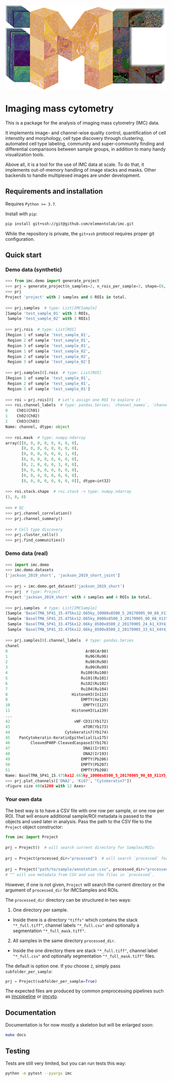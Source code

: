 <!--![imc logo](https://raw.githubusercontent.com/elementolab/imc/master/logo.png)-->
![imc logo](logo.png)

# Imaging mass cytometry

This is a package for the analysis of imaging mass cytometry (IMC) data.

It implements image- and channel-wise quality control, quantification of cell
intenstity and morphology, cell type discovery through clustering, automated
cell type labeling, community and super-community finding and differential
comparisons between sample groups, in addition to many handy visualization tools.

Above all, it is a tool for the use of IMC data at scale.
To do that, it implements out-of-memory handling of image stacks and masks.
Other backends to handle multiplexed images are under development.


## Requirements and installation

Requires `Python >= 3.7`.

Install with `pip`:
```bash
pip install git+ssh://git@github.com/elementolab/imc.git
```
While the repository is private, the `git+ssh` protocol requires proper git
configuration.


## Quick start

### Demo data (synthetic)
```python
>>> from imc.demo import generate_project
>>> prj = generate_project(n_samples=2, n_rois_per_sample=3, shape=(8, 8))
>>> prj
Project 'project' with 2 samples and 6 ROIs in total.

>>> prj.samples  # type: List[IMCSample]
[Sample 'test_sample_01' with 3 ROIs,
 Sample 'test_sample_02' with 3 ROIs]

>>> prj.rois  # type: List[ROI]
[Region 1 of sample 'test_sample_01',
 Region 2 of sample 'test_sample_01',
 Region 3 of sample 'test_sample_01',
 Region 1 of sample 'test_sample_02',
 Region 2 of sample 'test_sample_02',
 Region 3 of sample 'test_sample_02']

>>> prj.samples[0].rois  # type: List[ROI]
[Region 1 of sample 'test_sample_01',
 Region 2 of sample 'test_sample_01',
 Region 3 of sample 'test_sample_01']

>>> roi = prj.rois[0]  # Let's assign one ROI to explore it
>>> roi.channel_labels  # type: pandas.Series; `channel_names`, `channel_metals` also available
0    Ch01(Ch01)
1    Ch02(Ch02)
2    Ch03(Ch03)
Name: channel, dtype: object

>>> roi.mask  # type: numpy.ndarray
array([[0, 0, 0, 0, 0, 0, 0, 0],
       [0, 0, 0, 0, 0, 0, 0, 0],
       [0, 0, 0, 0, 0, 0, 1, 0],
       [0, 0, 0, 0, 0, 0, 0, 0],
       [0, 2, 0, 0, 0, 3, 0, 0],
       [0, 0, 0, 0, 0, 0, 0, 0],
       [0, 0, 4, 0, 0, 0, 0, 0],
       [0, 0, 0, 0, 0, 0, 0, 0]], dtype=int32)

>>> roi.stack.shape  # roi.stack -> type: numpy.ndarray
(3, 8, 8)

>>> # QC
>>> prj.channel_correlation()
>>> prj.channel_summary()

>>> # Cell type discovery
>>> prj.cluster_cells()
>>> prj.find_communities()

```
### Demo data (real)
```python
>>> import imc.demo
>>> imc.demo.datasets
['jackson_2019_short', 'jackson_2019_short_joint']

>>> prj = imc.demo.get_dataset('jackson_2019_short')
>>> prj  # type: Project
Project 'jackson_2019_short' with 4 samples and 4 ROIs in total.

>>> prj.samples  # type: List[IMCSample]
[Sample 'BaselTMA_SP41_15.475kx12.665ky_10000x8500_5_20170905_90_88_X11Y5_242_a0' with 1 ROI,
 Sample 'BaselTMA_SP41_25.475kx12.665ky_8000x8500_3_20170905_90_88_X11Y5_235_a0' with 1 ROI,
 Sample 'BaselTMA_SP41_33.475kx12.66ky_8500x8500_2_20170905_24_61_X3Y4_207_a0' with 1 ROI,
 Sample 'BaselTMA_SP41_33.475kx12.66ky_8500x8500_2_20170905_33_61_X4Y4_215_a0' with 1 ROI]

>>> prj.samples[0].channel_labels  # type: pandas.Series
chanel
0                                  Ar80(Ar80)
1                                  Ru96(Ru96)
2                                  Ru98(Ru98)
3                                  Ru99(Ru99)
4                                Ru100(Ru100)
5                                Ru101(Ru101)
6                                Ru102(Ru102)
7                                Ru104(Ru104)
8                            HistoneH3(In113)
9                                EMPTY(Xe126)
10                                EMPTY(I127)
11                           HistoneH3(La139)
...
42                            vWF-CD31(Yb172)
43                                mTOR(Yb173)
44                        Cytokeratin7(Yb174)
45    PanCytokeratin-KeratinEpithelial(Lu175)
46         CleavedPARP-CleavedCaspase3(Yb176)
47                                DNA1(Ir191)
48                                DNA2(Ir193)
49                               EMPTY(Pb206)
50                               EMPTY(Pb207)
51                               EMPTY(Pb208)
Name: BaselTMA_SP41_15.475kx12.665ky_10000x8500_5_20170905_90_88_X11Y5_242_a0, dtype: object
>>> prj.plot_channels(['DNA2', 'Ki67', "Cytokeratin7"])
<Figure size 400x1200 with 12 Axes>
```

### Your own data

The best way is to have a CSV file with one row per sample, or one row per ROI.
That will ensure additional sample/ROI metadata is passed to the objects and used later in analysis.
Pass the path to the CSV file to the `Project` object constructor:

```python
from imc import Project

prj = Project()  # will search current directory for Samples/ROIs

prj = Project(processed_dir="processed")  # will search `processed` for Samples/ROIs

prj = Project("path/to/sample/annotation.csv", processed_dir="processed")
# ^^ will use metadata from CSV and use the files in `processed`.
```

However, if one is not given, `Project` will search the current directory or the
argument of `processed_dir` for IMCSamples and ROIs.

The `processed_dir` directory can be structured in two ways:
1. One directory per sample.
  - Inside there is a directory `"tiffs"` which contains the stack `"*_full.tiff"`, channel labels
  `"*_full.csv"` and optionally a segmentation `"*_full_mask.tiff"`.

2. All samples in the same directory `processed_dir`.
  - Inside the one directory there are stack `"*_full.tiff"`, channel label `"*_full.csv"` and
  optionally segmentation `"*_full_mask.tiff"` files.

The default is option one. If you choose `2`, simply pass `subfolder_per_sample`:

``` python
prj = Project(subfolder_per_sample=True)
```

The expected files are produced by common preprocessing pipelines such as
[imcpipeline](https://github.com/elementolab/imcpipeline) or [imcyto](https://nf-co.re/imcyto).


## Documentation

Documentation is for now mostly a skeleton but will be enlarged soon:

```bash
make docs
```


## Testing

Tests are still very limited, but you can run tests this way:

```bash
python -m pytest --pyargs imc
```
